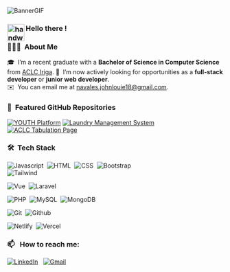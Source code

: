 ![BannerGIF](https://i0.wp.com/i.giphy.com/media/Ay3bG6MdVQJlaAXltw/giphy-downsized.gif?w=770&ssl=1)


### <img alt="handwavegif" src="https://user-images.githubusercontent.com/39513876/112366216-8cfe7400-8cfe-11eb-8116-7d3dbae20e97.gif" width='40' align="left"/> Hello there !
### 👨🏻‍💻 &nbsp;About Me

🎓 &nbsp;I’m a recent graduate with a **Bachelor of Science in Computer Science** from [ACLC Iriga](https://github.com/aclc-iriga).
💼 &nbsp;I’m now actively looking for opportunities as a **full-stack developer** or **junior web developer**. \
✉️ &nbsp;You can email me at navales.johnlouie18@gmail.com.

### 🌟 &nbsp;Featured GitHub Repositories

[![YOUTH Platform](https://github-readme-stats.vercel.app/api/pin/?username=johnlouie09&repo=youth&theme=default)](https://github.com/johnlouie09/youth)
[![Laundry Management System](https://github-readme-stats.vercel.app/api/pin/?username=johnlouie09&repo=laundry-management&theme=default)](https://github.com/johnlouie09/laundry-management)
[![ACLC Tabulation Page](https://github-readme-stats.vercel.app/api/pin/?username=johnlouie09&repo=aclc-tabulation&theme=default)](https://github.com/johnlouie09/aclc-tabulation)

### 🛠 &nbsp;Tech Stack

![Javascript](https://img.shields.io/badge/JavaScript-F7DF1E?style=for-the-badge&logo=javascript&logoColor=black)&nbsp;
![HTML](https://img.shields.io/badge/HTML5-E34F26?style=for-the-badge&logo=html5&logoColor=white)&nbsp;
![CSS](https://img.shields.io/badge/CSS3-1572B6?style=for-the-badge&logo=css3&logoColor=white)&nbsp;
![Bootstrap](https://img.shields.io/badge/bootstrap-%23563D7C.svg?style=for-the-badge&logo=bootstrap&logoColor=white)&nbsp;  
![Tailwind](https://img.shields.io/badge/Tailwind_CSS-38B2AC?style=for-the-badge&logo=tailwind-css&logoColor=white)&nbsp;

![Vue](https://img.shields.io/badge/Vue.js-35495E?style=for-the-badge&logo=vue.js&logoColor=4FC08D)&nbsp;
![Laravel](https://img.shields.io/badge/Laravel-F55247?style=for-the-badge&logo=laravel&logoColor=white)&nbsp;

![PHP](https://img.shields.io/badge/PHP-777BB4?style=for-the-badge&logo=php&logoColor=white)&nbsp;
![MySQL](https://img.shields.io/badge/MySQL-00000F?style=for-the-badge&logo=mysql&logoColor=white)&nbsp;
![MongoDB](https://img.shields.io/badge/MongoDB-4EA94B?style=for-the-badge&logo=mongodb&logoColor=white)&nbsp;

![Git](https://img.shields.io/badge/git-%23F05033.svg?style=for-the-badge&logo=git&logoColor=white)&nbsp;
![Github](https://img.shields.io/badge/GitHub-100000?style=for-the-badge&logo=github&logoColor=white)&nbsp;

![Netlify](https://img.shields.io/badge/Netlify-00C7B7?style=for-the-badge&logo=netlify&logoColor=white)&nbsp;
![Vercel](https://img.shields.io/badge/vercel-%23000000.svg?style=for-the-badge&logo=vercel&logoColor=white)



### 📫 &nbsp; How to reach me:


<a href="https://www.linkedin.com/in/john-louie-navales-247aba289/"><img alt="LinkedIn" src="https://img.shields.io/badge/LinkedIn-0077B5?style=for-the-badge&logo=linkedin&logoColor=white"/></a> &nbsp;
<a href="mailto:navales.johnlouie18@gmail.com"><img alt="Gmail" src="https://img.shields.io/badge/Gmail-D14836?style=for-the-badge&logo=gmail&logoColor=white" /></a> &nbsp;


<!--
**johnlouie09/johnlouie09** is a ✨ _special_ ✨ repository because its `README.md` (this file) appears on your GitHub profile.

Here are some ideas to get you started:

- 🔭 I’m currently working on ...
- 🌱 I’m currently learning ...
- 👯 I’m looking to collaborate on ...
- 🤔 I’m looking for help with ...
- 💬 Ask me about ...
- 📫 How to reach me: ...
- 😄 Pronouns: ...
- ⚡ Fun fact: ...
-->
